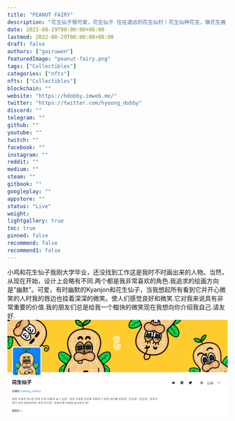 ```yaml
---
title: "PEANUT FAIRY"
description: "花生仙子很可爱，花生仙子 住在遥远的花生仙村！花生仙种花生，做花生酱！来村里玩吧！"
date: 2022-08-29T00:00:00+08:00
lastmod: 2022-08-29T00:00:00+08:00
draft: false
authors: ["guiruwen"]
featuredImage: "peanut-fairy.png"
tags: ["Collectibles"]
categories: ["nfts"]
nfts: ["Collectibles"]
blockchain: ""
website: "https://hdobby.imweb.me/"
twitter: "https://twitter.com/hyeong_dobby"
discord: ""
telegram: ""
github: ""
youtube: ""
twitch: ""
facebook: ""
instagram: ""
reddit: ""
medium: ""
steam: ""
gitbook: ""
googleplay: ""
appstore: ""
status: "Live"
weight: 
lightgallery: true
toc: true
pinned: false
recommend: false
recommend1: false
---
```

小鸡和花生仙子我刚大学毕业，还没找到工作这是我时不时画出来的人物。当然，从现在开始，设计上会略有不同.两个都是我非常喜欢的角色.我追求的绘画方向是"幽默”。可爱，有时幽默的Kyanjon和花生仙子，当我想起所有看到它并开心微笑的人时我的唇边也挂着深深的微笑。使人们感觉良好和微笑.它对我来说具有非常重要的价值.我的朋友们总是给我一个糍快的微笑现在我想向你介绍我自己.请友好.
![nft](01.png)